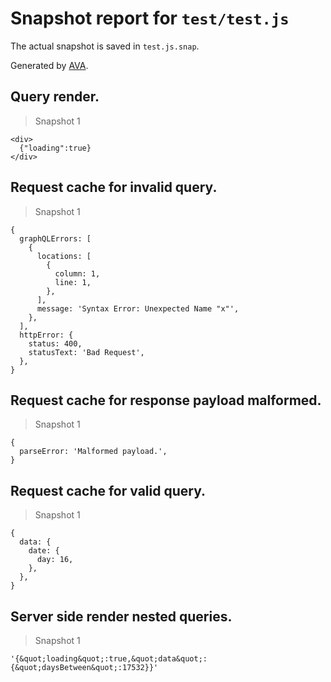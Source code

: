 # Snapshot report for `test/test.js`

The actual snapshot is saved in `test.js.snap`.

Generated by [AVA](https://ava.li).

## Query render.

> Snapshot 1

    <div>
      {"loading":true}
    </div>

## Request cache for invalid query.

> Snapshot 1

    {
      graphQLErrors: [
        {
          locations: [
            {
              column: 1,
              line: 1,
            },
          ],
          message: 'Syntax Error: Unexpected Name "x"',
        },
      ],
      httpError: {
        status: 400,
        statusText: 'Bad Request',
      },
    }

## Request cache for response payload malformed.

> Snapshot 1

    {
      parseError: 'Malformed payload.',
    }

## Request cache for valid query.

> Snapshot 1

    {
      data: {
        date: {
          day: 16,
        },
      },
    }

## Server side render nested queries.

> Snapshot 1

    '{&quot;loading&quot;:true,&quot;data&quot;:{&quot;daysBetween&quot;:17532}}'
